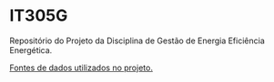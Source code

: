 # IT305G
Repositório do Projeto da Disciplina de Gestão de Energia Eficiência Energética.

[Fontes de dados utilizados no projeto.](https://drive.google.com/drive/folders/1fTXtc0ejrpzzUZOWv7k_V8P4HiJsRu-T?usp=sharing)
